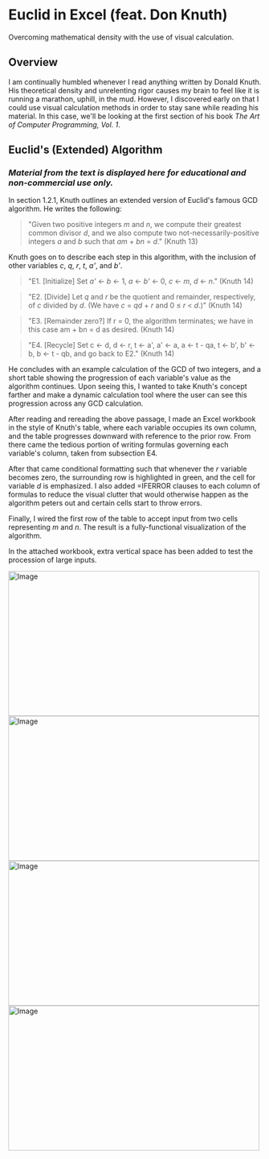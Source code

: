 # Euclid in Excel (feat. Don Knuth)

Overcoming mathematical density with the use of visual calculation.

## Overview

I am continually humbled whenever I read anything written by Donald Knuth. His theoretical density and unrelenting rigor causes my brain to feel like it is running a marathon, uphill, in the mud. However, I discovered early on that I could use visual calculation methods in order to stay sane while reading his material. In this case, we'll be looking at the first section of his book _The Art of Computer Programming, Vol. 1_.

## Euclid's (Extended) Algorithm

### _Material from the text is displayed here for educational and non-commercial use only._

In section 1.2.1, Knuth outlines an extended version of Euclid's famous GCD algorithm. He writes the following:
> "Given two positive integers _m_ and _n_, we compute their greatest common divisor _d_, and we also compute two not-necessarily-positive integers _a_ and _b_ such that _am_ + _bn_ = _d_." (Knuth 13)

Knuth goes on to describe each step in this algorithm, with the inclusion of other variables _c_, _q_, _r_, _t_, _a'_, and _b'_.

> "E1. [Initialize] Set _a'_ <- _b_ <- 1, _a_ <- _b'_ <- 0, _c_ <- _m_, _d_ <- _n_." (Knuth 14)

> "E2. [Divide] Let _q_ and _r_ be the quotient and remainder, respectively, of _c_ divided by _d_. (We have _c_ = _qd_ + _r_ and 0 ≤ _r_ < _d_.)" (Knuth 14)

> "E3. [Remainder zero?] If r = 0, the algorithm terminates; we have in this case am + bn = d as desired. (Knuth 14)

> "E4. [Recycle] Set c <- d, d <- r, t <- a', a' <- a, a <- t - qa, t <- b', b' <- b, b <- t - qb, and go back to E2." (Knuth 14)

He concludes with an example calculation of the GCD of two integers, and a short table showing the progression of each variable's value as the algorithm continues. Upon seeing this, I wanted to take Knuth's concept farther and make a dynamic calculation tool where the user can see this progression across any GCD calculation.

After reading and rereading the above passage, I made an Excel workbook in the style of Knuth's table, where each variable occupies its own column, and the table progresses downward with reference to the prior row. From there came the tedious portion of writing formulas governing each variable's column, taken from subsection E4.

After that came conditional formatting such that whenever the _r_ variable becomes zero, the surrounding row is highlighted in green, and the cell for variable _d_ is emphasized. I also added =IFERROR clauses to each column of formulas to reduce the visual clutter that would otherwise happen as the algorithm peters out and certain cells start to throw errors.

Finally, I wired the first row of the table to accept input from two cells representing _m_ and _n_. The result is a fully-functional visualization of the algorithm.

In the attached workbook, extra vertical space has been added to test the procession of large inputs.

<img width="500" height="288" alt="Image" src="https://github.com/user-attachments/assets/d975fca5-d611-46eb-84d7-7f85b4f45528" />

<img width="500" height="288" alt="Image" src="https://github.com/user-attachments/assets/f2a9315b-695a-4356-89e5-9ab49ef0579b" />

<img width="500" height="288" alt="Image" src="https://github.com/user-attachments/assets/1800e8aa-10cb-45f2-9784-697b1d8360b7" />

<img width="500" height="288" alt="Image" src="https://github.com/user-attachments/assets/75cd64df-c950-4d84-bcdd-bafcec02e47f" />

